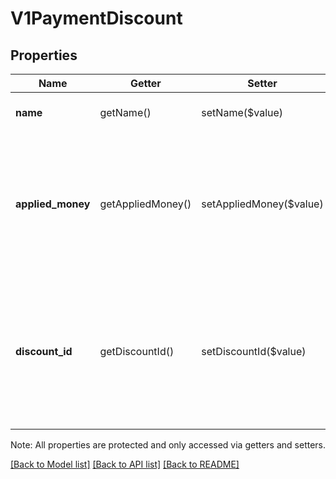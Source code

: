# V1PaymentDiscount

## Properties
Name | Getter | Setter | Type | Description | Notes
------------ | ------------- | ------------- | ------------- | ------------- | -------------
**name** | getName() | setName($value) | **string** | The discount&#39;s name. | [optional] 
**applied_money** | getAppliedMoney() | setAppliedMoney($value) | [**\SquareConnect\Model\V1Money**](V1Money.md) | The amount of money that this discount adds to the payment (note that this value is always negative or zero). | [optional] 
**discount_id** | getDiscountId() | setDiscountId($value) | **string** | The ID of the applied discount, if available. Discounts applied in older versions of Square Register might not have an ID. | [optional] 

Note: All properties are protected and only accessed via getters and setters.

[[Back to Model list]](../README.md#documentation-for-models) [[Back to API list]](../README.md#documentation-for-api-endpoints) [[Back to README]](../README.md)


